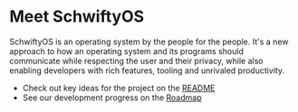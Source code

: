 # Meet SchwiftyOS

SchwiftyOS is an operating system by the people for the people. It's a new approach to how an operating system and its programs should communicate while respecting the user and their privacy, while also enabling developers with rich features, tooling and unrivaled productivity.

- Check out key ideas for the project on the [README](https://github.com/schwiftyos/readme)
- See our development progress on the [Roadmap](https://github.com/schwiftyos/roadmap)
